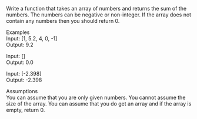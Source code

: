 Write a function that takes an array of numbers and returns the sum of the numbers. The numbers can be negative or non-integer. If the array does not contain any numbers then you should return 0.

Examples  
Input: [1, 5.2, 4, 0, -1]  
Output: 9.2  

Input: []  
Output: 0.0  

Input: [-2.398]  
Output: -2.398  

Assumptions  
You can assume that you are only given numbers.
You cannot assume the size of the array.
You can assume that you do get an array and if the array is empty, return 0.
